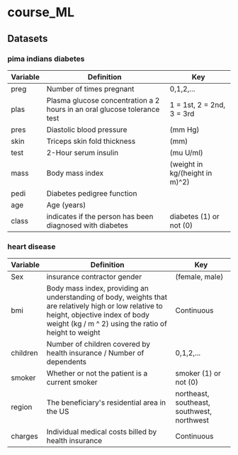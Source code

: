 # course_ML

## Datasets
### pima indians diabetes

|Variable	| Definition |	Key |
|---------|------------|------|
|preg	| Number of times pregnant | 0,1,2,... |
| plas | Plasma glucose concentration a 2 hours in an oral glucose tolerance test | 1 = 1st, 2 = 2nd, 3 = 3rd |
| pres | Diastolic blood pressure | (mm Hg) |	
| skin | Triceps skin fold thickness | (mm) |	
| test | 2-Hour serum insulin | (mu U/ml)	|
| mass | Body mass index | (weight in kg/(height in m)^2) |
|pedi | Diabetes pedigree function | |
|age | Age (years) | |
|class | indicates if the person has been diagnosed with diabetes | diabetes (1) or not (0) |	

### heart disease

|Variable	| Definition |	Key |
|---------|------------|------|
|Sex | insurance contractor gender | (female, male)|
|bmi | Body mass index, providing an understanding of body, weights that are relatively high or low relative to height, objective index of body weight (kg / m ^ 2) using the ratio of height to weight | Continuous | 
|children | Number of children covered by health insurance / Number of dependents| 0,1,2,... |
|smoker | Whether or not the patient is a current smoker | smoker (1) or not (0) |
|region | The beneficiary's residential area in the US | northeast, southeast, southwest, northwest | 
|charges | Individual medical costs billed by health insurance | Continuous |

